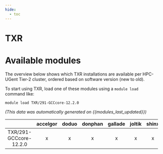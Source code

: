 ```yaml
---
hide:
  - toc
---
```


TXR
===

# Available modules


The overview below shows which TXR installations are available per HPC-UGent Tier-2 cluster, ordered based on software version (new to old).

To start using TXR, load one of these modules using a `module load` command like:

```shell
module load TXR/291-GCCcore-12.2.0
```

*(This data was automatically generated on {{modules_last_updated}})*  

| |accelgor|doduo|donphan|gallade|joltik|shinx|skitty|
| :---: | :---: | :---: | :---: | :---: | :---: | :---: | :---: |
|TXR/291-GCCcore-12.2.0|x|x|x|x|x|x|x|
